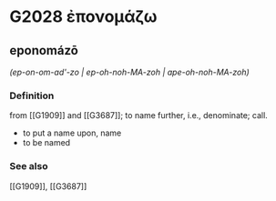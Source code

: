 # G2028 ἐπονομάζω

## eponomázō

_(ep-on-om-ad'-zo | ep-oh-noh-MA-zoh | ape-oh-noh-MA-zoh)_

### Definition

from [[G1909]] and [[G3687]]; to name further, i.e., denominate; call.

- to put a name upon, name
- to be named

### See also

[[G1909]], [[G3687]]

